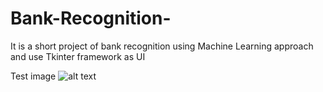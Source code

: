# Bank-Recognition-
It is a short project of bank recognition using Machine Learning approach and use Tkinter framework as UI


Test image 
![alt text](https://github.com/wallacelkw/Bank-Recognition/blob/main/All_Images/1_1.jpg?raw=true)
